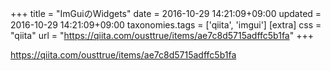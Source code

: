 +++
title = "ImGuiのWidgets"
date = 2016-10-29 14:21:09+09:00
updated = 2016-10-29 14:21:09+09:00
taxonomies.tags = ['qiita', 'imgui']
[extra]
css = "qiita"
url = "https://qiita.com/ousttrue/items/ae7c8d5715adffc5b1fa"
+++

<https://qiita.com/ousttrue/items/ae7c8d5715adffc5b1fa>

